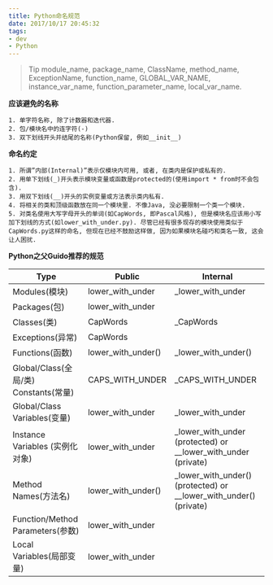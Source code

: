 ```yaml
---
title: Python命名规范
date: 2017/10/17 20:45:32
tags: 
- dev
- Python
---
```

> Tip
> module_name, package_name, ClassName, method_name, ExceptionName, function_name, GLOBAL_VAR_NAME, instance_var_name, function_parameter_name, local_var_name.

**应该避免的名称**

    1. 单字符名称, 除了计数器和迭代器.
    2. 包/模块名中的连字符(-)
    3. 双下划线开头并结尾的名称(Python保留, 例如__init__)

<!--more-->

**命名约定**

    1. 所谓”内部(Internal)”表示仅模块内可用, 或者, 在类内是保护或私有的.
    2. 用单下划线(_)开头表示模块变量或函数是protected的(使用import * from时不会包含).
    3. 用双下划线(__)开头的实例变量或方法表示类内私有.
    4. 将相关的类和顶级函数放在同一个模块里. 不像Java, 没必要限制一个类一个模块.
    5. 对类名使用大写字母开头的单词(如CapWords, 即Pascal风格), 但是模块名应该用小写加下划线的方式(如lower_with_under.py). 尽管已经有很多现存的模块使用类似于CapWords.py这样的命名, 但现在已经不鼓励这样做, 因为如果模块名碰巧和类名一致, 这会让人困扰.

**Python之父Guido推荐的规范**

| Type                                   | Public             | Internal                                 |
| -------------------------------------- | ------------------ | ---------------------------------------- |
| Modules(模块)                            | lower_with_under   | _lower_with_under                        |
| Packages(包)                            | lower_with_under   |                                          |
| Classes(类)                             | CapWords           | _CapWords                                |
| Exceptions(异常)                         | CapWords           |                                          |
| Functions(函数)                          | lower_with_under() | _lower_with_under()                      |
| Global/Class(全局/类)  Constants(常量)      | CAPS_WITH_UNDER    | _CAPS_WITH_UNDER                         |
| Global/Class        Variables(变量)      | lower_with_under   | _lower_with_under                        |
| Instance Variables             (实例化对象) | lower_with_under   | _lower_with_under (protected) or __lower_with_under (private) |
| Method Names(方法名)                      | lower_with_under() | _lower_with_under() (protected) or __lower_with_under() (private) |
| Function/Method Parameters(参数)         | lower_with_under   |                                          |
| Local Variables(局部变量)                  | lower_with_under   |                                          |
